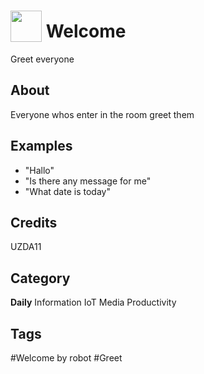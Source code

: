 # <img src="https://raw.githack.com/FortAwesome/Font-Awesome/master/svgs/solid/robot.svg" card_color="#FD9E66" width="50" height="50" style="vertical-align:bottom"/> Welcome
Greet everyone

## About
Everyone whos enter in the room greet them

## Examples
* "Hallo"
* "Is there any message for me"
* "What date is today"

## Credits
UZDA11

## Category
**Daily**
Information
IoT
Media
Productivity

## Tags
#Welcome by robot
#Greet

